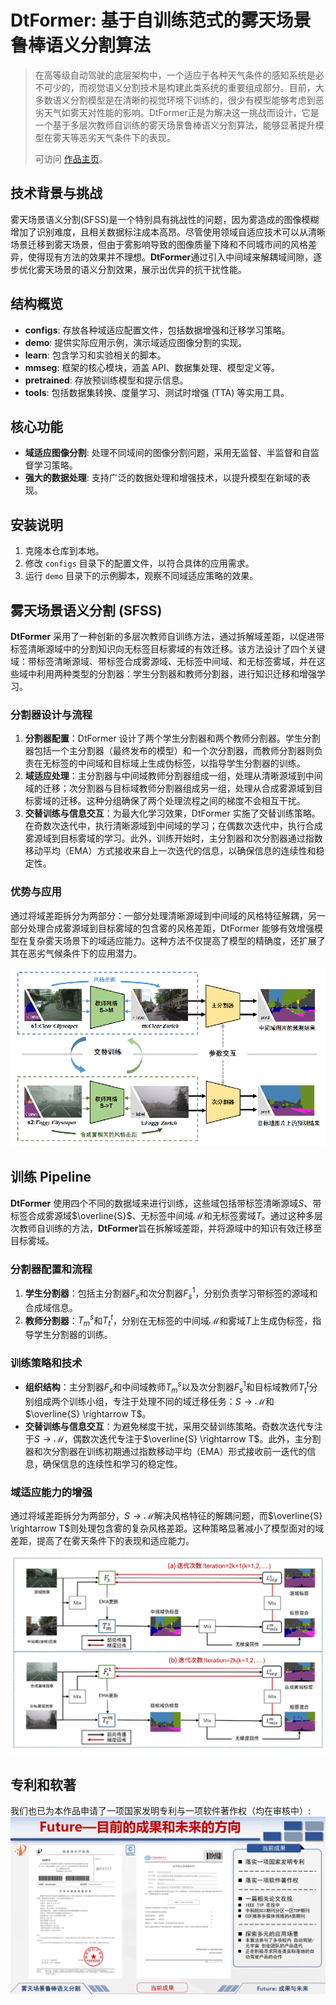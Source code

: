 # DtFormer: 基于自训练范式的雾天场景鲁棒语义分割算法

> 在高等级自动驾驶的底层架构中，一个适应于各种天气条件的感知系统是必不可少的，而视觉语义分割技术是构建此类系统的重要组成部分。目前，大多数语义分割模型是在清晰的视觉环境下训练的，很少有模型能够考虑到恶劣天气如雾天对性能的影响。DtFormer正是为解决这一挑战而设计，它是一个基于多层次教师自训练的雾天场景鲁棒语义分割算法，能够显著提升模型在雾天等恶劣天气条件下的表现。
>
>
> 可访问 [作品主页](https://mumuyeye.github.io/DtFormer/README.html)。

## 技术背景与挑战

雾天场景语义分割(SFSS)是一个特别具有挑战性的问题，因为雾造成的图像模糊增加了识别难度，且相关数据标注成本高昂。尽管使用领域自适应技术可以从清晰场景迁移到雾天场景，但由于雾影响导致的图像质量下降和不同城市间的风格差异，使得现有方法的效果并不理想。**DtFormer**通过引入中间域来解耦域间隙，逐步优化雾天场景的语义分割效果，展示出优异的抗干扰性能。

## 结构概览

- **configs**: 存放各种域适应配置文件，包括数据增强和迁移学习策略。
- **demo**: 提供实际应用示例，演示域适应图像分割的实现。
- **learn**: 包含学习和实验相关的脚本。
- **mmseg**: 框架的核心模块，涵盖 API、数据集处理、模型定义等。
- **pretrained**: 存放预训练模型和提示信息。
- **tools**: 包括数据集转换、度量学习、测试时增强 (TTA) 等实用工具。

## 核心功能

- **域适应图像分割**: 处理不同域间的图像分割问题，采用无监督、半监督和自监督学习策略。
- **强大的数据处理**: 支持广泛的数据处理和增强技术，以提升模型在新域的表现。

## 安装说明

1. 克隆本仓库到本地。
2. 修改 `configs` 目录下的配置文件，以符合具体的应用需求。
3. 运行 `demo` 目录下的示例脚本，观察不同域适应策略的效果。

## 雾天场景语义分割 (SFSS)

**DtFormer** 采用了一种创新的多层次教师自训练方法，通过拆解域差距，以促进带标签清晰源域中的分割知识向无标签目标雾域的有效迁移。该方法设计了四个关键域：带标签清晰源域、带标签合成雾源域、无标签中间域、和无标签雾域，并在这些域中利用两种类型的分割器：学生分割器和教师分割器，进行知识迁移和增强学习。

### 分割器设计与流程

1. **分割器配置**：DtFormer 设计了两个学生分割器和两个教师分割器。学生分割器包括一个主分割器（最终发布的模型）和一个次分割器，而教师分割器则负责在无标签的中间域和目标域上生成伪标签，以指导学生分割器的训练。
2. **域适应处理**：主分割器与中间域教师分割器组成一组，处理从清晰源域到中间域的迁移；次分割器与目标域教师分割器组成另一组，处理从合成雾源域到目标雾域的迁移。这种分组确保了两个处理流程之间的梯度不会相互干扰。
3. **交替训练与信息交互**：为最大化学习效果，DtFormer 实施了交替训练策略。在奇数次迭代中，执行清晰源域到中间域的学习；在偶数次迭代中，执行合成雾源域到目标雾域的学习。此外，训练开始时，主分割器和次分割器通过指数移动平均（EMA）方式接收来自上一次迭代的信息，以确保信息的连续性和稳定性。

### 优势与应用

通过将域差距拆分为两部分：一部分处理清晰源域到中间域的风格特征解耦，另一部分处理合成雾源域到目标雾域的包含雾的风格差距，DtFormer 能够有效增强模型在复杂雾天场景下的域适应能力。这种方法不仅提高了模型的精确度，还扩展了其在恶劣气候条件下的应用潜力。

![DtFormer 方法概述](image/README/1715682347911.png)

## 训练 Pipeline

**DtFormer** 使用四个不同的数据域来进行训练，这些域包括带标签清晰源域$S$、带标签合成雾源域$\overline{S}$、无标签中间域$\mathcal{M}$和无标签雾域$T$。通过这种多层次教师自训练的方法，**DtFormer**旨在拆解域差距，并将源域中的知识有效迁移至目标雾域。

### 分割器配置和流程

1. **学生分割器**：包括主分割器$F_s$和次分割器$F_s^1$，分别负责学习带标签的源域和合成域信息。
2. **教师分割器**：$T_m^s$和$T_t^t$，分别在无标签的中间域$\mathcal{M}$和雾域$T$上生成伪标签，指导学生分割器的训练。

### 训练策略和技术

- **组织结构**：主分割器$F_s$和中间域教师$T_m^s$以及次分割器$F_s^1$和目标域教师$T_t^t$分别组成两个训练小组，专注于处理不同的域迁移任务：$S \rightarrow \mathcal{M}$和$\overline{S} \rightarrow T$。
- **交替训练与信息交互**：为避免梯度干扰，采用交替训练策略。奇数次迭代专注于$S \rightarrow \mathcal{M}$，偶数次迭代专注于$\overline{S} \rightarrow T$。此外，主分割器和次分割器在训练初期通过指数移动平均（EMA）形式接收前一迭代的信息，确保信息的连续性和学习的稳定性。

### 域适应能力的增强

通过将域差距拆分为两部分，$S \rightarrow \mathcal{M}$解决风格特征的解耦问题，而$\overline{S} \rightarrow T$则处理包含雾的复杂风格差距。这种策略显著减小了模型面对的域差距，提高了在雾天条件下的表现和适应能力。

![训练时整体 Pipeline](image/README/1715682370511.png)

## 专利和软著

我们也已为本作品申请了一项国家发明专利与一项软件著作权（均在审核中）:
![1715684328459](image/README/1715684328459.png)
